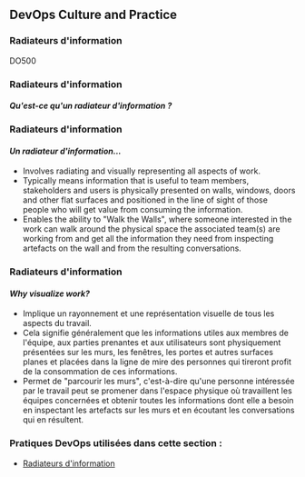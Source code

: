 <!-- .slide: data-background-image="images/RH_NewBrand_Background.png"  -->
## DevOps Culture and Practice <!-- {_class="course-title"} -->
### Radiateurs d'information <!-- {_class="title-color"} -->
DO500 <!-- {_class="title-color"} -->



<!-- .slide: id="information-radiators" -->
### Radiateurs d'information
#### _Qu'est-ce qu'un radiateur d'information ?_



### Radiateurs d'information
#### _Un radiateur d'information..._
- Involves radiating and visually representing all aspects of work.
- Typically means information that is useful to team members, stakeholders and users is physically presented on walls, windows, doors and other flat surfaces and positioned in the line of sight of those people who will get value from consuming the information.
- Enables the ability to "Walk the Walls", where someone interested in the work can walk around the physical space the associated team(s) are working from and get all the information they need from inspecting artefacts on the wall and from the resulting conversations.



### Radiateurs d'information
#### _Why visualize work?_
- Implique un rayonnement et une repr&eacute;sentation visuelle de tous les aspects du travail.
- Cela signifie g&eacute;n&eacute;ralement que les informations utiles aux membres de l'&eacute;quipe, aux parties prenantes et aux utilisateurs sont physiquement pr&eacute;sent&eacute;es sur les murs, les fen&ecirc;tres, les portes et autres surfaces planes et plac&eacute;es dans la ligne de mire des personnes qui tireront profit de la consommation de ces informations.
- Permet de "parcourir les murs", c'est-&agrave;-dire qu'une personne int&eacute;ress&eacute;e par le travail peut se promener dans l'espace physique o&ugrave; travaillent les &eacute;quipes concern&eacute;es et obtenir toutes les informations dont elle a besoin en inspectant les artefacts sur les murs et en &eacute;coutant les conversations qui en r&eacute;sultent.



<!-- .slide: data-background-image="images/chef-background.png" class="white-style" -->
### Pratiques DevOps utilis&eacute;es dans cette section :
- [Radiateurs d'information](https://openpracticelibrary.com/practice/visualisation-of-work/)
